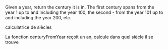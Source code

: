 Given a year, return the century it is in. The first century spans from the year
1 up to and including the year 100, the second - from the year 101 up to and
including the year 200, etc.

calculatrice de siècles

La fonction centuryFromYear reçoit un an, calcule dans quel siècle il se trouve
